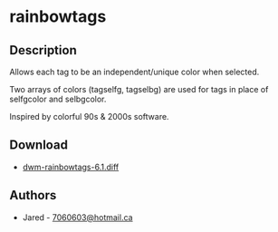 rainbowtags
===========

Description
-----------
Allows each tag to be an independent/unique color
when selected.

Two arrays of colors (tagselfg, tagselbg) are used
for tags in place of selfgcolor and selbgcolor.

Inspired by colorful 90s & 2000s software.

Download
--------
* [dwm-rainbowtags-6.1.diff](dwm-rainbowtags-6.1.diff)

Authors
-------
* Jared - <7060603@hotmail.ca>

